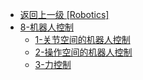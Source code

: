 - [返回上一级 [Robotics]](Robotics/)
- [8-机器人控制](Robotics/8-机器人控制/)
  - [1-关节空间的机器人控制](Robotics/8-机器人控制/1-关节空间的机器人控制.md)
  - [2-操作空间的机器人控制](Robotics/8-机器人控制/2-操作空间的机器人控制.md)
  - [3-力控制](Robotics/8-机器人控制/3-力控制.md)
